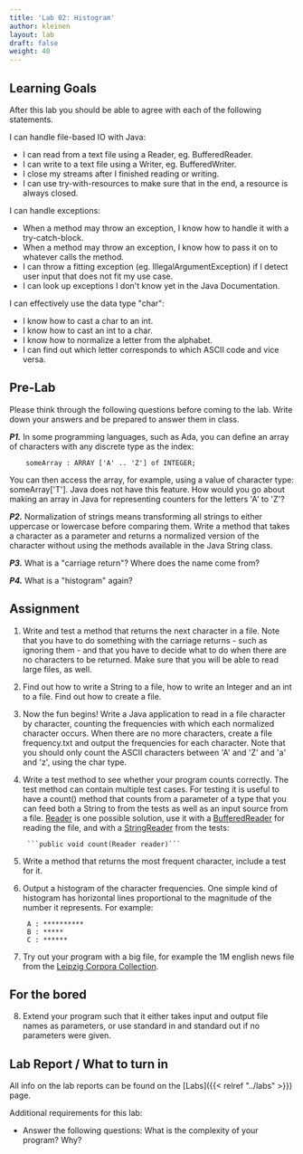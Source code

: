 ```yaml
---
title: 'Lab 02: Histogram'
author: kleinen
layout: lab
draft: false
weight: 40
---
```


## Learning Goals

After this lab you should be able to agree with each of the following statements.

I can handle file-based IO with Java:
* I can read from a text file using a Reader, eg. BufferedReader. 
* I can write to a text file using a Writer, eg. BufferedWriter. 
* I close my streams after I finished reading or writing. 
* I can use try-with-resources to make sure that in the end, a resource is always closed.

I can handle exceptions:
* When a method may throw an exception, I know how to handle it with a try-catch-block. 
* When a method may throw an exception, I know how to pass it on to whatever calls the method. 
* I can throw a fitting exception (eg. IllegalArgumentException) if I detect user input that does not fit my use case. 
* I can look up exceptions I don't know yet in the Java Documentation.

I can effectively use the data type "char":
* I know how to cast a char to an int. 
* I know how to cast an int to a char. 
* I know how to normalize a letter from the alphabet. 
* I can find out which letter corresponds to which ASCII code and vice versa. 

## Pre-Lab
Please think through the following questions before coming to the lab. Write down your answers and be prepared to answer them in class.

***P1.***  In some programming languages, such as Ada, you can define an array of characters with any discrete type as the index:

        someArray : ARRAY ['A' .. 'Z'] of INTEGER;

You can then access the array, for example, using a value of character type: someArray['T']. Java does not have this feature. How would you go about making an array in Java for representing counters for the letters 'A' to 'Z'?

***P2.*** Normalization of strings means transforming all strings to either uppercase or lowercase before comparing them. Write a method that takes a character as a parameter and returns a normalized version of the character without using the methods available in the Java String class.

***P3.*** What is a "carriage return"? Where does the name come from?

***P4.*** What is a "histogram" again?

## Assignment

1. Write and test a method that returns the next character in a file. Note that you have to do something with the carriage returns - such as ignoring them - and that you have to decide what to do when there are no characters to be returned. Make sure that you will be able to read large files, as well.

2. Find out how to write a String to a file, how to write an Integer and an int to a file. Find out how to create a file.

3. Now the fun begins! Write a Java application to read in a file character by character, counting the frequencies with which each normalized character occurs. When there are no more characters, create a file frequency.txt and output the frequencies for each character. Note that you should only count the ASCII characters between 'A' and 'Z' and 'a' and 'z', using the char type.

4. Write a test method to see whether your program counts correctly. The test method can contain multiple test cases. For testing it is useful to have a count() method that counts from a parameter of a type that you can feed both a String to from the tests as well as an input source from a file. [Reader](https://docs.oracle.com/javase/7/docs/api/java/io/Reader.html) is one possible solution, use it with a [BufferedReader](https://docs.oracle.com/javase/8/docs/api/java/io/BufferedReader.html) for reading the file, and with a [StringReader](https://docs.oracle.com/javase/7/docs/api/java/io/StringReader.html) from the tests:

        ```public void count(Reader reader)```

5. Write a method that returns the most frequent character, include a test for it.

6. Output a histogram of the character frequencies. One simple kind of histogram has horizontal lines proportional to the magnitude of the number it represents. For example:

        A : **********
        B : *****
        C : ******

7. Try out your program with a big file, for example the 1M english news file from the [Leipzig Corpora Collection](https://wortschatz.uni-leipzig.de/en/download).

## For the bored

8. Extend your program such that it either takes input and output file names as
parameters, or use standard in and standard out if no parameters were given.

## Lab Report / What to turn in
All info on the lab reports can be found on the [Labs]({{< relref "../labs" >}}) page.

Additional requirements for this lab:
* Answer the following questions: What is the complexity of your program? Why?
